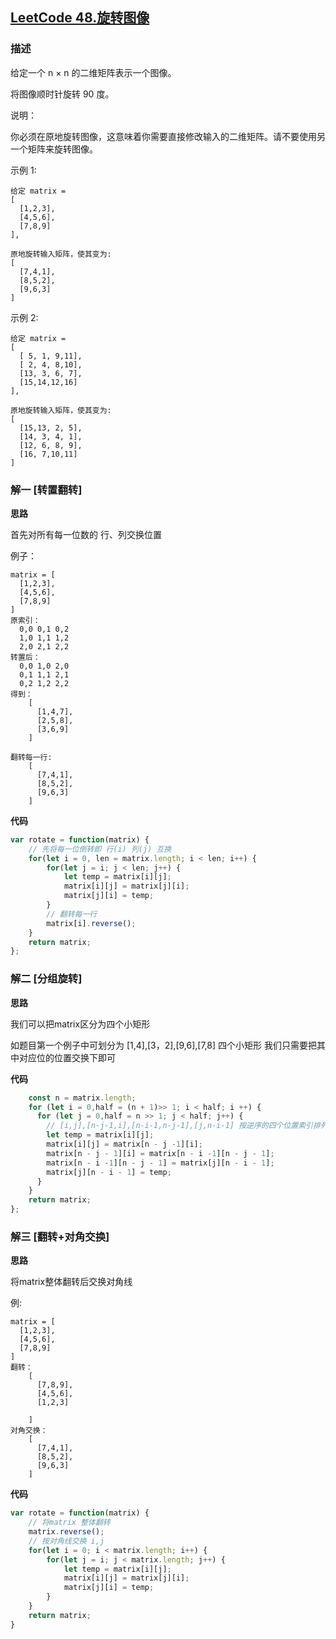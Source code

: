## [LeetCode 48.旋转图像](链接：https://leetcode-cn.com/problems/rotate-image)
### 描述

给定一个 n × n 的二维矩阵表示一个图像。

将图像顺时针旋转 90 度。

说明：

你必须在原地旋转图像，这意味着你需要直接修改输入的二维矩阵。请不要使用另一个矩阵来旋转图像。

示例 1:
```
给定 matrix = 
[
  [1,2,3],
  [4,5,6],
  [7,8,9]
],

原地旋转输入矩阵，使其变为:
[
  [7,4,1],
  [8,5,2],
  [9,6,3]
]
```
示例 2:
```
给定 matrix =
[
  [ 5, 1, 9,11],
  [ 2, 4, 8,10],
  [13, 3, 6, 7],
  [15,14,12,16]
], 

原地旋转输入矩阵，使其变为:
[
  [15,13, 2, 5],
  [14, 3, 4, 1],
  [12, 6, 8, 9],
  [16, 7,10,11]
]
```
### 解一 [转置翻转]
**思路**

首先对所有每一位数的 行、列交换位置

例子：
```
matrix = [
  [1,2,3],
  [4,5,6],
  [7,8,9]
]
原索引：
  0,0 0,1 0,2         
  1,0 1,1 1,2  
  2,0 2,1 2,2
转置后：
  0,0 1,0 2,0              
  0,1 1,1 2,1   
  0,2 1,2 2,2
得到：
    [
      [1,4,7],
      [2,5,8],
      [3,6,9]
    ]
    
翻转每一行:
    [
      [7,4,1],
      [8,5,2],
      [9,6,3]
    ]
```

**代码**
```Javascript 
var rotate = function(matrix) {
    // 先将每一位倒转即 行(i) 列(j) 互换
    for(let i = 0, len = matrix.length; i < len; i++) {
        for(let j = i; j < len; j++) {
            let temp = matrix[i][j];
            matrix[i][j] = matrix[j][i];
            matrix[j][i] = temp;
        }
        // 翻转每一行
        matrix[i].reverse();
    }
    return matrix;
};
```

### 解二 [分组旋转]
**思路**

我们可以把matrix区分为四个小矩形

如题目第一个例子中可划分为 [1,4],[3，2],[9,6],[7,8] 四个小矩形 我们只需要把其中对应位的位置交换下即可 

**代码**
```Javascript 
    const n = matrix.length;    
    for (let i = 0,half = (n + 1)>> 1; i < half; i ++) {
      for (let j = 0,half = n >> 1; j < half; j++) {
        // [i,j],[n-j-1,i],[n-i-1,n-j-1],[j,n-i-1] 按逆序的四个位置索引排列交换
        let temp = matrix[i][j];
        matrix[i][j] = matrix[n - j -1][i];
        matrix[n - j - 1][i] = matrix[n - i -1][n - j - 1];
        matrix[n - i -1][n - j - 1] = matrix[j][n - i - 1];
        matrix[j][n - i - 1] = temp;
      }
    }
    return matrix;
};
```

### 解三 [翻转+对角交换]
**思路**

将matrix整体翻转后交换对角线

例:
```
matrix = [
  [1,2,3],
  [4,5,6],
  [7,8,9]
]
翻转：
    [
      [7,8,9],
      [4,5,6],
      [1,2,3]
      
    ]
对角交换：
    [
      [7,4,1],
      [8,5,2],
      [9,6,3]
    ]
```

**代码**
```Javascript 
var rotate = function(matrix) {
    // 将matrix 整体翻转
    matrix.reverse();
    // 按对角线交换 i,j
    for(let i = 0; i < matrix.length; i++) {
        for(let j = i; j < matrix.length; j++) {
            let temp = matrix[i][j];
            matrix[i][j] = matrix[j][i];
            matrix[j][i] = temp;
        }
    }
    return matrix;
}
```

